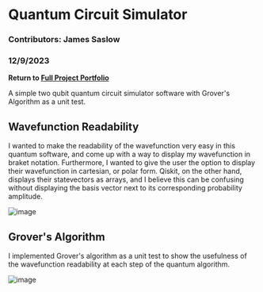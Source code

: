 # Quantum Circuit Simulator

### Contributors: James Saslow
### 12/9/2023

<b> Return to [Full Project Portfolio](https://github.com/jamessaslow/portfolio) </b>

A simple two qubit quantum circuit simulator software with Grover's Algorithm as a unit test.

## Wavefunction Readability

I wanted to make the readability of the wavefunction very easy in this quantum software, and come up with a way to display my wavefunction in braket notation. Furthermore, I wanted to give the user the option to display their wavefunction in cartesian, or polar form. Qiskit, on the other hand, displays their statevectors as arrays, and I believe this can be confusing without displaying the basis vector next to its corresponding probability amplitude.

![image](https://github.com/user-attachments/assets/782ddbb5-c145-4124-b57e-843033ac17a7)

## Grover's Algorithm

I implemented Grover's algorithm as a unit test to show the usefulness of the wavefunction readability at each step of the quantum algorithm.

![image](https://github.com/user-attachments/assets/238c30b7-8981-4155-a4c2-762980790e25)




